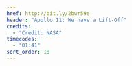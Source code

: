 ```yaml
---
href: http://bit.ly/2bwr59e
header: "Apollo 11: We have a Lift-Off"
credits:
  - "Credit: NASA"
timecodes:
  - "01:41"
sort_order: 18
---
```

